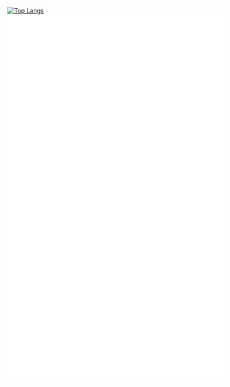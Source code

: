 [![Top Langs](https://github-readme-stats.vercel.app/api/top-langs/?username=gyoumi&hide=html,css&langs_count=20)](https://github.com/gyoumi/github-readme-stats)
![Metrics](./github-metrics.svg)
